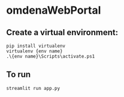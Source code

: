 # omdenaWebPortal
## Create a virtual environment: 
```pip install virtualenv```
<br>
 ```virtualenv {env name}```
 <br>
```.\{env name}\Scripts\activate.ps1```

## To run
  ```streamlit run app.py```

